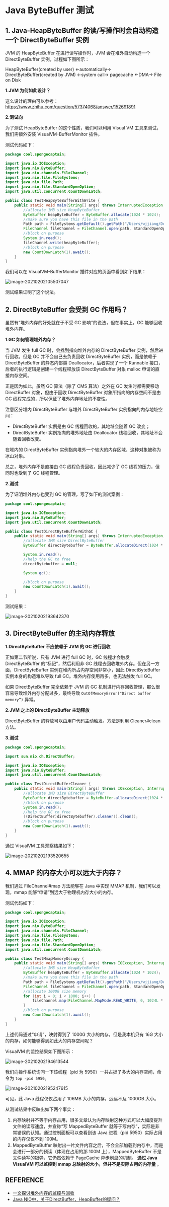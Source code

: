 # Java ByteBuffer 测试

## 1. Java-HeapByteBuffer 的读/写操作时会自动构造一个 DirectByteBuffer 实例

JVM 的 HeapByteBuffer 在进行读写操作时，JVM 会在堆外自动构造一个 DirectByteBuffer 实例，过程如下图所示：

HeapByteBuffer(created by user) <-automatically-> DirectByteBuffer(created by JVM) <-system call-> pagecache <-DMA-> File on Disk

**1.JVM 为何如此设计？**

这么设计的理由可以参考：https://www.zhihu.com/question/57374068/answer/152691891

**2.测试向**

为了测试 HeapByteBuffer 的这个性质，我们可以利用 Visual VM 工具来测试，我们需额外安装 VisualVM-BufferMonitor 插件。

测试代码如下：

```java
package cool.spongecaptain;

import java.io.IOException;
import java.nio.ByteBuffer;
import java.nio.channels.FileChannel;
import java.nio.file.FileSystems;
import java.nio.file.Path;
import java.nio.file.StandardOpenOption;
import java.util.concurrent.CountDownLatch;

public class TestHeapByteBufferWithWrite {
    public static void main(String[] args) throws InterruptedException, IOException {
        //allocate 1MB size HeapByteBuffer
        ByteBuffer heapByteBuffer = ByteBuffer.allocate(1024 * 1024);
        //make sure you have this file in the path
        Path path = FileSystems.getDefault().getPath("/Users/wjjiang/Desktop/temp.md");
        FileChannel fileChannel = FileChannel.open(path, StandardOpenOption.READ,StandardOpenOption.WRITE);
        //block on purpose
        System.in.read();
        fileChannel.write(heapByteBuffer);
        //block on purpose
        new CountDownLatch(1).await();
    }
}
```

我们可以在 VisualVM-BufferMonitor 插件对应的页面中看到如下结果：

![image-20210202105507047](./images/image-20210202105507047.png)

测试结果证明了这个说法。

## 2. DirectByteBuffer 会受到 GC 作用吗？

虽然有“堆外内存的好处就在于不受 GC 影响”的说法，但在事实上，GC 能够回收堆外内存。

**1.GC 如何管理堆外内存？**

当 JVM 发生 full GC 时，会找到指向堆外内存的 DirectByteBuffer 实例，然后进行回收。但是 GC 并不会自己去负责回收 DirectByteBuffer 实例，而是依赖于 DirectByteBuffer 的静态内部类 Deallocator，后者实现了一个 Runnable 接口，后者的执行逻辑是创建一个线程释放该 DirectByteBuffer 对象 malloc 申请的直接内存空间。

正是因为如此，虽然 GC 算法（除了 CMS 算法）之外在 GC 发生时都需要移动 DirectBuffer 对象，但由于回收 DirectByteBuffer 对象所指向的内存空间不是由 GC 线程完成的，所以保证了堆外内存地址的不变性。

注意区分堆内 DirectByteBuffer 与堆外 DirectByteBuffer 实例指向的内存地址空间：

- DirectByteBuffer 实例是由 GC 线程回收的，其地址会随着 GC 改变；
- DirectByteBuffer 实例指向的堆外地址由 Deallocator 线程回收，其地址不会随着回收改变。

在堆内的 DirectByteBuffer 实例指向堆外一个较大的内存区域，这种对象被称为冰山对象。

总之，堆外内存不是直接由 GC 线程负责回收，因此减少了 GC 线程的压力，但同时也受到了 GC 线程管理。

**2.测试**

为了证明堆外内存也受到 GC 的管理，写了如下的测试案例：

```java
package cool.spongecaptain;

import java.io.IOException;
import java.nio.ByteBuffer;
import java.util.concurrent.CountDownLatch;

public class TestDirectByteBufferWithGC {
    public static void main(String[] args) throws InterruptedException, IOException {
        //allocate 1MB size DirectByteBuffer
        ByteBuffer directBytebuffer = ByteBuffer.allocateDirect(1024 * 1024);

        System.in.read();
        //help the GC to free
        directBytebuffer = null;

        System.gc();

        //block on purpose
        new CountDownLatch(1).await();
    }
}
```

测试结果：

![image-20210202193642370](./images/image-20210202193642370.png)

## 3. DirectByteBuffer 的主动内存释放

**1.DirectByteBuffer 不应依赖于 JVM 的 GC 进行回收**

正如第二节所说，只有 JVM 进行 full GC 时，GC 线程才会触发 DirectByteBuffer 的“标记”，然后利用非 GC 线程去回收堆外内存。但在另一方面，DirectByteBuffer 实例在堆内所占内存空间非常小，因此 DirectByteBuffer 实例本身的构造难以导致 full GC。堆外内存使用再多，也无法触发 full GC。

如果 DirectByteBuffer 完全依赖于 JVM 的 GC 机制进行内存回收管理，那么很容易导致堆外内存分配过多，最终导致 `OutOfMemoryError("Direct buffer memory”)` 异常。

**2.JVM 之上的 DirectByteBuffer 主动释放**

DirectByteBuffer 的释放可以由用户代码主动触发。方法是利用 Cleaner#clean 方法。

**3.测试**

```java
package cool.spongecaptain;

import sun.nio.ch.DirectBuffer;

import java.io.IOException;
import java.nio.ByteBuffer;
import java.util.concurrent.CountDownLatch;

public class TestDirectBufferCleaner {
    public static void main(String[] args) throws IOException, InterruptedException {
        //allocate 1MB size DirectByteBuffer
        ByteBuffer directBytebuffer = ByteBuffer.allocateDirect(1024 * 1024);
        //block on purpose
        System.in.read();
        //help the GC to free
        ((DirectBuffer)directBytebuffer).cleaner().clean();
        //block on purpose
        new CountDownLatch(1).await();
    }
}
```

通过 VisualVM 工具观察结果如下：

![image-20210202193520655](./images/image-20210202193520655.png)

## 4. MMAP 的内存大小可以远大于内存？

我们通过 FileChannel#map 方法能够在 Java 中实现 MMAP 机制，我们可以发现，mmap 能够“申请”到远大于物理机内存大小的内存。

测试代码如下：

```java
package cool.spongecaptain;

import java.io.IOException;
import java.nio.ByteBuffer;
import java.nio.channels.FileChannel;
import java.nio.file.FileSystems;
import java.nio.file.Path;
import java.nio.file.StandardOpenOption;
import java.util.concurrent.CountDownLatch;

public class TestMmapMomoryOccupy {
    public static void main(String[] args) throws IOException, InterruptedException {
        //allocate 1MB size HeapByteBuffer
        ByteBuffer heapByteBuffer = ByteBuffer.allocate(1024 * 1024);
        //make sure you have this file in the path
        Path path = FileSystems.getDefault().getPath("/Users/wjjiang/Desktop/temp.md");
        FileChannel fileChannel = FileChannel.open(path, StandardOpenOption.READ,StandardOpenOption.WRITE);
        //allocate 1000G size memory
        for (int i = 0; i < 1000; i++) {
            fileChannel.map(FileChannel.MapMode.READ_WRITE, 0, 1024L * 1024 * 1024);
        }
        //block on purpose
        new CountDownLatch(1).await();
    }
}
```

上述代码通过“申请”，映射得到了 1000G 大小的内存，但是我本机只有 16G 大小的内存，如何能够得到如此大的内存空间呢？

VisualVM 的监控结果如下图所示：

![image-20210202194613544](./images/image-20210202194613544.png)

我们向操作系统询问一下该线程（pid 为 5950）一共占据了多大的内存空间，命令为 `top -pid 5950`。

![image-20210202195247615](./images/image-20210202195247615.png)

可见，此 Java 线程仅仅占用了 106MB 大小的内存，远远不及 1000GB 大小。

从测试结果中反映出如下两个事实：

1. 内存映射并不等于内存占用，很多文章认为内存映射这种方式可以大幅度提升文件的读写速度，并宣称“写 MappedByteBuffer 就等于写内存”，实际是非常错误的认知。通过控制面板可以查看到该 Java 进程（pid 5950）实际占用的内存仅仅不到 100M。
2. MappedByteBuffer 映射出一片文件内容之后，不会全部加载到内存中，而是会进行一部分的预读（体现在占用的那 100M 上），MappedByteBuffer 不是文件读写的银弹，它仍然依赖于 PageCache 异步刷盘的机制。 **通过 Java VisualVM 可以监控到 mmap 总映射的大小，但并不是实际占用的内存量** 。

## REFERENCE

- [一文探讨堆外内存的监控与回收](https://www.cnkirito.moe/nio-buffer-recycle/)
- [Java NIO中，关于DirectBuffer，HeapBuffer的疑问？](https://www.zhihu.com/question/57374068/answer/152691891)